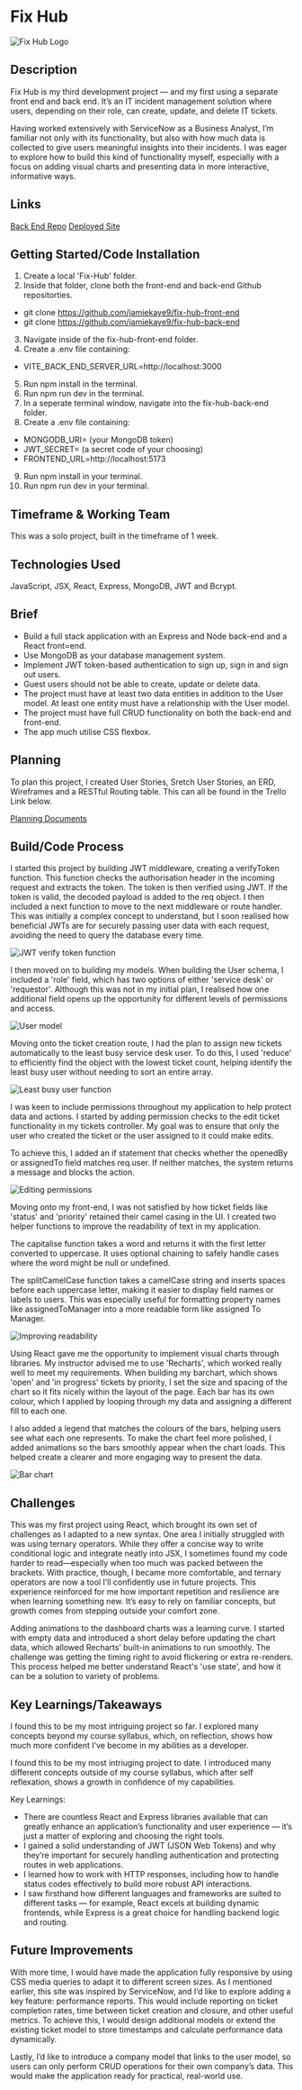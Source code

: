 # Fix Hub

![Fix Hub Logo](/src/assets/Images/fix-hub-logo-background.png)

## Description

Fix Hub is my third development project — and my first using a separate front end and back end. It’s an IT incident management solution where users, depending on their role, can create, update, and delete IT tickets.

Having worked extensively with ServiceNow as a Business Analyst, I’m familiar not only with its functionality, but also with how much data is collected to give users meaningful insights into their incidents. I was eager to explore how to build this kind of functionality myself, especially with a focus on adding visual charts and presenting data in more interactive, informative ways.

## Links

[Back End Repo](https://github.com/jamiekaye9/fix-hub-back-end)
[Deployed Site](https://fix-hub.netlify.app/)

## Getting Started/Code Installation

1. Create a local 'Fix-Hub' folder.
2. Inside that folder, clone both the front-end and back-end Github repositorties.
  - git clone https://github.com/jamiekaye9/fix-hub-front-end
  - git clone https://github.com/jamiekaye9/fix-hub-back-end
3. Navigate inside of the fix-hub-front-end folder.
4. Create a .env file containing:
  - VITE_BACK_END_SERVER_URL=http://localhost:3000
5. Run npm install in the terminal.
6. Run npm run dev in the terminal.
7. In a seperate terminal window, navigate into the fix-hub-back-end folder.
8. Create a .env file containing:
  - MONGODB_URI= (your MongoDB token)
  - JWT_SECRET= (a secret code of your choosing)
  - FRONTEND_URL=http://localhost:5173
9. Run npm install in your terminal.
10. Run npm run dev in your terminal.

## Timeframe & Working Team

This was a solo project, built in the timeframe of 1 week.

## Technologies Used

JavaScript, JSX, React, Express, MongoDB, JWT and Bcrypt.

## Brief

- Build a full stack application with an Express and Node back-end and a React front=end.
- Use MongoDB as your database management system.
- Implement JWT token-based authentication to sign up, sign in and sign out users.
- Guest users should not be able to create, update or delete data.
- The project must have at least two data entities in addition to the User model. At least one entity must have a relationship with the User model.
- The project must have full CRUD functionality on both the back-end and front-end.
- The app much utilise CSS flexbox.

## Planning

To plan this project, I created User Stories, Sretch User Stories, an ERD, Wireframes and a RESTful Routing table. This can all be found in the Trello Link below.

[Planning Documents](https://trello.com/invite/b/67f91687bcd79b3137051789/ATTI296a2474f2f8b7b7e2c65976c1a2dd7571F6699D/fix-hub)

## Build/Code Process

I started this project by building JWT middleware, creating a verifyToken function. This function checks the authorisation header in the incoming request and extracts the token. The token is then verified using JWT. If the token is valid, the decoded payload is added to the req object. I then included a next function to move to the next middleware or route handler. This was initially a complex concept to understand, but I soon realised how beneficial JWTs are for securely passing user data with each request, avoiding the need to query the database every time.

![JWT verify token function](src/assets/Images/token.png)

I then moved on to building my models. When building the User schema, I included a 'role' field, which has two options of either 'service desk' or 'requestor'. Although this was not in my initial plan, I realised how one additional field opens up the opportunity for different levels of permissions and access.

![User model](src/assets/Images/userschema.png)

Moving onto the ticket creation route, I had the plan to assign new tickets automatically to the least busy service desk user. To do this, I used 'reduce' to efficiently find the object with the lowest ticket count, helping identify the least busy user without needing to sort an entire array.

![Least busy user function](src/assets/Images/leastbusyuser.png)

I was keen to include permissions throughout my application to help protect data and actions. I started by adding permission checks to the edit ticket functionality in my tickets controller. My goal was to ensure that only the user who created the ticket or the user assigned to it could make edits.

To achieve this, I added an if statement that checks whether the openedBy or assignedTo field matches req.user. If neither matches, the system returns a message and blocks the action.

![Editing permissions](src/assets/Images/permissions.png)

Moving onto my front-end, I was not satisfied by how ticket fields like 'status' and 'priority' retained their camel casing in the UI. I created two helper functions to improve the readability of text in my application. 

The capitalise function takes a word and returns it with the first letter converted to uppercase. It uses optional chaining to safely handle cases where the word might be null or undefined.

The splitCamelCase function takes a camelCase string and inserts spaces before each uppercase letter, making it easier to display field names or labels to users. This was especially useful for formatting property names like assignedToManager into a more readable form like assigned To Manager.

![Improving readability](src/assets/Images/camelcase.png)

Using React gave me the opportunity to implement visual charts through libraries. My instructor advised me to use 'Recharts', which worked really well to meet my requirements. When building my barchart, which shows 'open' and 'in progress' tickets by priority, I set the size and spacing of the chart so it fits nicely within the layout of the page. Each bar has its own colour, which I applied by looping through my data and assigning a different fill to each one.

I also added a legend that matches the colours of the bars, helping users see what each one represents. To make the chart feel more polished, I added animations so the bars smoothly appear when the chart loads. This helped create a clearer and more engaging way to present the data.

![Bar chart](src/assets/Images/barchart.png)

## Challenges

This was my first project using React, which brought its own set of challenges as I adapted to a new syntax. One area I initially struggled with was using ternary operators. While they offer a concise way to write conditional logic and integrate neatly into JSX, I sometimes found my code harder to read—especially when too much was packed between the brackets. With practice, though, I became more comfortable, and ternary operators are now a tool I’ll confidently use in future projects. This experience reinforced for me how important repetition and resilience are when learning something new. It’s easy to rely on familiar concepts, but growth comes from stepping outside your comfort zone.

Adding animations to the dashboard charts was a learning curve. I started with empty data and introduced a short delay before updating the chart data, which allowed Recharts’ built-in animations to run smoothly. The challenge was getting the timing right to avoid flickering or extra re-renders. This process helped me better understand React's 'use state', and how it can be a solution to variety of problems.

## Key Learnings/Takeaways

I found this to be my most intriguing project so far. I explored many concepts beyond my course syllabus, which, on reflection, shows how much more confident I’ve become in my abilities as a developer.

I found this to be my most intriuging project to date. I introduced many different concepts outside of my course syllabus, which after self reflexation, shows a growth in confidence of my capabilities.

Key Learnings:
- There are countless React and Express libraries available that can greatly enhance an application’s functionality and user experience — it’s just a matter of exploring and choosing the right tools.
- I gained a solid understanding of JWT (JSON Web Tokens) and why they’re important for securely handling authentication and protecting routes in web applications.
- I learned how to work with HTTP responses, including how to handle status codes effectively to build more robust API interactions.
- I saw firsthand how different languages and frameworks are suited to different tasks — for example, React excels at building dynamic frontends, while Express is a great choice for handling backend logic and routing.

## Future Improvements

With more time, I would have made the application fully responsive by using CSS media queries to adapt it to different screen sizes. As I mentioned earlier, this site was inspired by ServiceNow, and I’d like to explore adding a key feature: performance reports. This would include reporting on ticket completion rates, time between ticket creation and closure, and other useful metrics. To achieve this, I would design additional models or extend the existing ticket model to store timestamps and calculate performance data dynamically.

Lastly, I’d like to introduce a company model that links to the user model, so users can only perform CRUD operations for their own company’s data. This would make the application ready for practical, real-world use.
